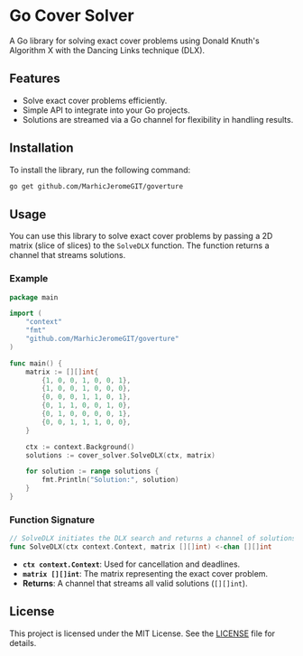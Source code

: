 # Go Cover Solver

A Go library for solving exact cover problems using Donald Knuth's Algorithm X with the Dancing Links technique (DLX).

## Features

- Solve exact cover problems efficiently.
- Simple API to integrate into your Go projects.
- Solutions are streamed via a Go channel for flexibility in handling results.

## Installation

To install the library, run the following command:

```bash
go get github.com/MarhicJeromeGIT/goverture
```

## Usage

You can use this library to solve exact cover problems by passing a 2D matrix (slice of slices) to the `SolveDLX` function. The function returns a channel that streams solutions.

### Example

```go
package main

import (
    "context"
    "fmt"
    "github.com/MarhicJeromeGIT/goverture"
)

func main() {
    matrix := [][]int{
        {1, 0, 0, 1, 0, 0, 1},
        {1, 0, 0, 1, 0, 0, 0},
        {0, 0, 0, 1, 1, 0, 1},
        {0, 1, 1, 0, 0, 1, 0},
        {0, 1, 0, 0, 0, 0, 1},
        {0, 0, 1, 1, 1, 0, 0},
    }

    ctx := context.Background()
    solutions := cover_solver.SolveDLX(ctx, matrix)

    for solution := range solutions {
        fmt.Println("Solution:", solution)
    }
}
```

### Function Signature

```go
// SolveDLX initiates the DLX search and returns a channel of solutions
func SolveDLX(ctx context.Context, matrix [][]int) <-chan [][]int
```

- **`ctx context.Context`**: Used for cancellation and deadlines.
- **`matrix [][]int`**: The matrix representing the exact cover problem.
- **Returns**: A channel that streams all valid solutions (`[][]int`).

## License

This project is licensed under the MIT License. See the [LICENSE](LICENSE) file for details.

